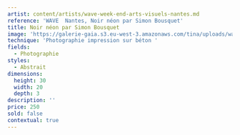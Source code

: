 ```yaml
---
artist: content/artists/wave-week-end-arts-visuels-nantes.md
reference: 'WAVE  Nantes, Noir néon par Simon Bousquet'
title: Noir néon par Simon Bousquet
image: 'https://galerie-gaia.s3.eu-west-3.amazonaws.com/tina/uploads/wave-nantes/galerie-gaia-simon-collet-noir néon.jpg'
technique: 'Photographie impression sur béton '
fields:
  - Photographie
styles:
  - Abstrait
dimensions:
  height: 30
  width: 20
  depth: 3
description: ''
price: 250
sold: false
contextual: true
---
```


